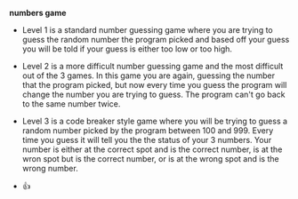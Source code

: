 **numbers game** 

- Level 1 is a standard number guessing game where you are trying to guess the random number the program picked and based off your guess you will be told if your guess is either too low or too high.
- Level 2 is a more difficult number guessing game and the most difficult out of the 3 games. In this game you are again, guessing the number that the program picked, but now every time you guess the program will change the number you are trying to guess. The program can't go back to the same number twice.
- Level 3 is a code breaker style game where you will be trying to guess a random number picked by the program between 100 and 999. Every time you guess it will tell you the the status of your 3 numbers. Your number is either at the correct spot and is the correct number, is at the wron spot but is the correct number, or is at the wrong spot and is the wrong number.

- 👍
